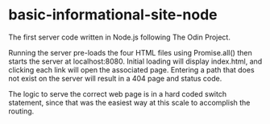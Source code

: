 # basic-informational-site-node

The first server code written in Node.js following The Odin Project.

Running the server pre-loads the four HTML files using Promise.all() then starts the server at localhost:8080. Initial loading will display index.html, and clicking each link will open the associated page. Entering a path that does not exist on the server will result in a 404 page and status code.

The logic to serve the correct web page is in a hard coded switch statement, since that was the easiest way at this scale to accomplish the routing.
